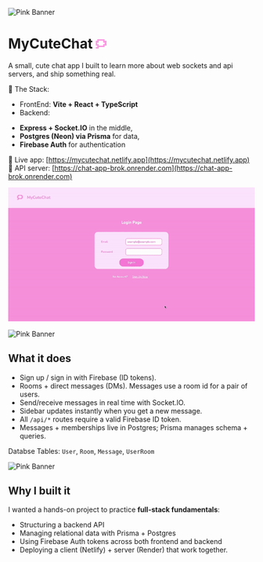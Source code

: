 ![Pink Banner](https://singlecolorimage.com/get/fac0e1/1000x50)

# MyCuteChat ![til](./src/icon.png)

A small, cute chat app I built to learn more about web sockets and api servers, and ship something real.

🩷 The Stack: 

* FrontEnd: **Vite + React + TypeScript** 
* Backend: 
- **Express + Socket.IO** in the middle,
- **Postgres (Neon) via Prisma** for data,
- **Firebase Auth** for authentication

🩷 Live app: [https://mycutechat.netlify.app](https://mycutechat.netlify.app)  
🩷 API server: [https://chat-app-brok.onrender.com](https://chat-app-brok.onrender.com)

![til](./src/live-demo.gif)

![Pink Banner](https://singlecolorimage.com/get/fac0e1/1000x2)

## What it does

- Sign up / sign in with Firebase (ID tokens).  
- Rooms + direct messages (DMs). Messages use a room id for a pair of users.  
- Send/receive messages in real time with Socket.IO.  
- Sidebar updates instantly when you get a new message.  
- All `/api/*` routes require a valid Firebase ID token.  
- Messages + memberships live in Postgres; Prisma manages schema + queries.  

Databse Tables: `User`, `Room`, `Message`, `UserRoom`

![Pink Banner](https://singlecolorimage.com/get/fac0e1/1000x2)

## Why I built it

I wanted a hands-on project to practice **full-stack fundamentals**:  
- Structuring a backend API 
- Managing relational data with Prisma + Postgres
- Using Firebase Auth tokens across both frontend and backend
- Deploying a client (Netlify) + server (Render) that work together.


